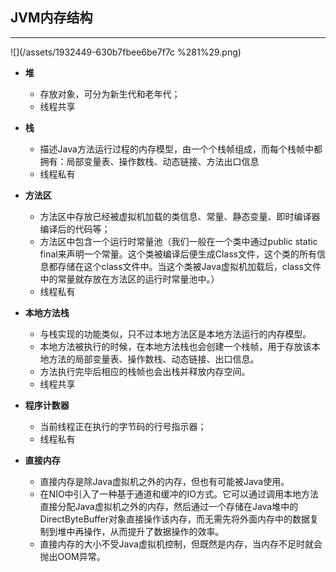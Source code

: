 ## JVM内存结构

---

![](/assets/1932449-630b7fbee6be7f7c %281%29.png)

* **堆**

  * 存放对象，可分为新生代和老年代；
  * 线程共享

* **栈**

  * 描述Java方法运行过程的内存模型，由一个个栈帧组成，而每个栈帧中都拥有：局部变量表、操作数栈、动态链接、方法出口信息
  * 线程私有

* **方法区**

  * 方法区中存放已经被虚拟机加载的类信息、常量、静态变量、即时编译器编译后的代码等；
  * 方法区中包含一个运行时常量池（我们一般在一个类中通过public static final来声明一个常量。这个类被编译后便生成Class文件，这个类的所有信息都存储在这个class文件中。当这个类被Java虚拟机加载后，class文件中的常量就存放在方法区的运行时常量池中。）
  * 线程私有

* **本地方法栈**

  * 与栈实现的功能类似，只不过本地方法区是本地方法运行的内存模型。
  * 本地方法被执行的时候，在本地方法栈也会创建一个栈帧，用于存放该本地方法的局部变量表、操作数栈、动态链接、出口信息。
  * 方法执行完毕后相应的栈帧也会出栈并释放内存空间。
  * 线程共享

* **程序计数器**

  * 当前线程正在执行的字节码的行号指示器；
  * 线程私有

* **直接内存**

  * 直接内存是除Java虚拟机之外的内存，但也有可能被Java使用。
  * 在NIO中引入了一种基于通道和缓冲的IO方式。它可以通过调用本地方法直接分配Java虚拟机之外的内存，然后通过一个存储在Java堆中的DirectByteBuffer对象直接操作该内存，而无需先将外面内存中的数据复制到堆中再操作，从而提升了数据操作的效率。
  * 直接内存的大小不受Java虚拟机控制，但既然是内存，当内存不足时就会抛出OOM异常。



